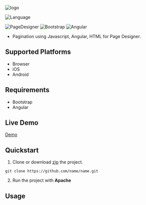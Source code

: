 ![logo](https://docs.google.com/uc?id=14wN29WYsiuDWQWZ5MqpSoAisfh6cU1Nv)


![Language](https://img.shields.io/badge/Language-JS-blue.svg)

![PageDesigner](https://img.shields.io/badge/PageDesigner-^18.0.0-blue.svg)
![Bootstrap](https://img.shields.io/badge/Bootstrap-^4.0.0-blue.svg)
![Angular](https://img.shields.io/badge/Angular-^1.5.8-blue.svg)

* Pagination using Javascript, Angular, HTML for Page Designer.

## Supported Platforms

- Browser
- iOS
- Android

## Requirements

- Bootstrap
- Angular


## Live Demo

[Demo](http://wiki.openkore.com/index.php/How_to_run_OpenKore#Requirements)


## Quickstart

1. Clone or download [zip](https://github.com/N04A/pa-pagination/archive/master.zip) the project.
```
git clone https://github.com/name/name.git
```

2. Run the project with **Apache**

## Usage


